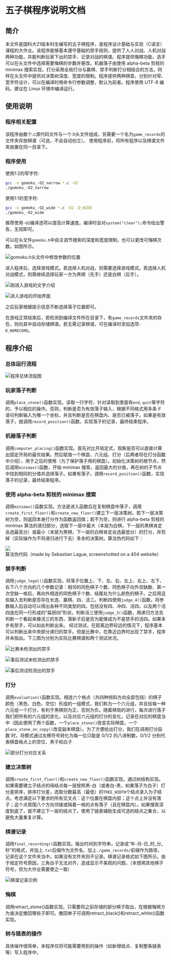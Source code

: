 # 五子棋程序说明文档

## 简介

本文件是国科大21级本科生编写的五子棋程序，是程序设计基础与实验（C语言）课程的大作业。该程序能够基本遵守基础的禁手规则，提供了人人对战、人机对战两种功能，并能判断玩家下出的禁手、记录对战的棋谱。程序提供悔棋功能，选手可以在头文件中选择需要悔棋的步数并更改。机器落子由使用 alpha-beta 剪枝的 minimax 搜索实现，打分采用全局打分与赢棋、禁手判断打分相结合的方法，同样在头文件中提供对决策树深度、宽度的限制。程序提供两种棋盘，分别针对窄、宽字符设计，可以在编译时用命令行参数调整，默认为前者。程序使用 UTF-8 编码，建议在 Linux 环境中编译运行。

## 使用说明

### 程序相关配置

该程序由数个.c源代码文件与一个.h头文件组成，另需要一个名为`game_records`的文件夹存放棋谱（可选，不会自动创立）。
使用程序前，将所有程序以及棋谱文件夹放置在同一目录下。

### 程序使用

使用1:2的窄字符:

```bash
gcc -o gomoku_-O2_narrow *.c -O2
./gomoku_-O2_narrow
```

使用1:1的宽字符:

```bash
gcc -o gomoku_-O2_wide *.c -O2 -D_WIDE
./gomoku_-O2_wide
```

推荐使用`-O2`编译选项以提高计算速度。编译时会对`system("clear");`命令给出警告，无视即可。

可以在头文件`gomoku.h`中自主调节搜索的深度和宽度限制，也可以更改可悔棋次数。如图所示。

![gomoku.h头文件中修改参数的位置](./images/macro.png)

进入程序后，选择游戏模式。若选择人机对战，则需要选择游戏模式。若选择人机对战模式，则需继续选择玩家一方为黑棋（先手）还是白棋（后手）。

![刚进入游戏的文字介绍](./images/intro.png)

![进入游戏的开始界面](./images/UI.png)

之后玩家根据提示信息不断选择落子位置即可。

在游戏正常结束后，若检测到编译文件所在目录下，有`game_records`文件夹的存在，则向其中自动存储棋谱。若无需记录棋谱，可在编译时添加选项`-D_NORECORD`。

## 程序介绍

### 总体运行流程

![程序总体流程图](./images/flow_chart.png)

### 玩家落子判断

调用`place_stone()`函数实现。读取一行字符，针对读取到里面有`end`, `quit`等字符的，予以相应的操作。否则，判断是否为有效落子输入，根据不同格式用多条 if 语句判断输入为哪一个坐标，并且判断是否在棋盘内、是否已被落子。如果是有效落子，就调用`record_position()`函数，实现落子的记录，最终结束程序。

### 机器落子判断

调用`computer_placing()`函数实现。首先对比开局定式，观察是否可以直接计算出固定开局的最优结果。然后赋值一个棋盘、六元组、打分（后两者将在打分函数中介绍），用于之后的使用（为了保护落子用的棋盘）。初始化决策树的根节点，然后调用`minimax()`函数，开始 minimax 搜索，返回最大的分值，再在树的子节点中找到相同的分值并选择落子。如果有落子，调用`record_position()`函数，实现落子的记录，最终结束程序。

### 使用 alpha-beta 剪枝的 minimax 搜索

调用`minimax()`函数实现。方法是进入函数后在复制棋盘中落子，调用`create_first_floor()`和`create_new_floor()`建立下一层决策树。若下一层决策树为空，则返回本身打分作为函数返回值；若不为空，则进行 alpha-beta 剪枝的 minimax 算法的递归部分，选取下一层中最大（本层为白棋，下一层的黑棋肯定会选最高分）或最小（本层为黑棋，下一层的白棋肯定会选最低分）的打分，并剪掉（实际操作为不将递归进行下去）多余的决策树。算法伪代码如下：

![算法伪代码（made by Sebastian Lague, screenshotted on a 404 website）](./images/alpha_beta.png)

### 禁手判断

调用`judge_legal()`函数实现。将落子位置上、下、左、右、左上、右上、左下、右下八个方向的几个参数记录：相邻的同色棋子个数、同色棋子向外空缺数、第一次空缺一格后，再向外相连的同色棋子个数、结尾处为什么颜色的棋子。之后用这些输入去判断是否存在长连、赢棋、四、活三。判断四使用`judge_4()`函数，将参数输入后自动可以得出各种不同类型的四，包括没有四、冲四、活四，以及两个活四连在同一行形成的“扁担四”形状。判断活三使用`judge_3()`函数，用递归方法去判断一个看起来像活三的东西，落新子后是否为能够成为不是禁手的活四。如果本步有禁手，可以如此判断出来。
经过测试，在距离边界较远的情况下，程序基本可以判断出来中央部分递归的禁手。但是比赛中，在靠近边界时出现了禁手，程序并未指出。下三图为分别为实际比赛棋谱和两个测试状况。

![比赛未检测出的禁手](./images/ban1.png)

![事后测试未检测出的禁手](./images/ban2.png)

![事后测试检测出的禁手](./images/ban3.png)

### 打分

调用`evaluation()`函数实现。相连六个格点（共四种倾斜方向全部包括）的棋子颜色（黑色、白色、空位）形成的一组模式，我们称为一个六元组，并且给每一种六元组一个打分，有利于黑棋则为正，否则为负。随着棋局的进行，每次进行落子我们把所有的六元组的变化，以及对应六元组的打分的变化，记录在对应的棋盘当中（因此使用了两个函数，一个`place_stone()`改变实际棋盘，一个`place_stone_on_copy()`改变副本棋盘）。为了方便给出打分，我们在调用打分函数`时，将模式通过左移符号转化为每一位只能是 0/1/2 的八进制数，0/1/2 分别代表棋盘格点上的空位、黑子和白子

![部分打分对应关系](./images/evaluate.png)

### 建立决策树

调用`create_first_floor()`和`create_new_floor()`函数实现。通过树结构实现。如果需要建立子结点的母结点每一层按照黑-白（或者白-黑，如果落子为白子）打分差排序，排序打分差，选取分数最高（最低）的`TREE_WIDTH`个结点录入为子结点。考虑满足以下要求的所有交叉点：这个位置在棋盘内部；这个点上并没有落子；这个点周围八个方向邻接或隔着一格的点有落子（且在棋盘内）。如果搜索深度到底了，就不建立下一层的结点了。使用了链表辅助生成可选的结点之集合，以避免大量重复计算。

### 棋谱记录

调用`final_recording()`函数实现。输出时间到字符串，记录成“年-月-日_时_分_秒”的格式，并加上`.txt`后缀作为文件名、加上`./game_records/`前缀作为路径，记录在这个文件夹当中。如果没有文件夹则不记录。棋谱记录格式如下图所示。由于规定符号原因，三角白子无法对齐，造成显示不美观的问题。（本想用其他棋子符号，但为大作业需要使之一致）

![棋谱记录示例](./images/record.png)

### 悔棋

调用retract_stone()函数实现。只需要将之前存储的部分棋子取出，在根据悔棋方为谁决定撤回哪些子即可。撤回单子可调用retract_black()和retract_white()函数实现。

### 树与链表的操作

具体操作很简单，本程序仅将可能需要用到的操作（如新增结点、复制整条链表等）写入程序中。
